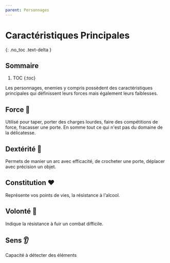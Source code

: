 ```yaml
---
parent: Personnages
---
```


# Caractéristiques Principales

{: .no_toc .text-delta }

## Sommaire

1. TOC
   {:toc}

Les personnages, enemies y compris possèdent des caractéristiques principales
qui définissent leurs forces mais également leurs faiblesses.

## Force 💪

Utilisé pour taper, porter des charges lourdes, faire des compétitions
de force, fracasser une porte. En somme tout ce qui n'est pas du domaine
de la délicatesse.

## Dextérité 🎯

Permets de manier un arc avec efficacité, de crocheter une porte, déplacer
avec précision un objet.

## Constitution ❤️

Représente vos points de vies, la résistance à l'alcool.

## Volonté 🧠

Indique la résistance à fuir un combat difficile.

## Sens 👂

Capacité à détecter des éléments
